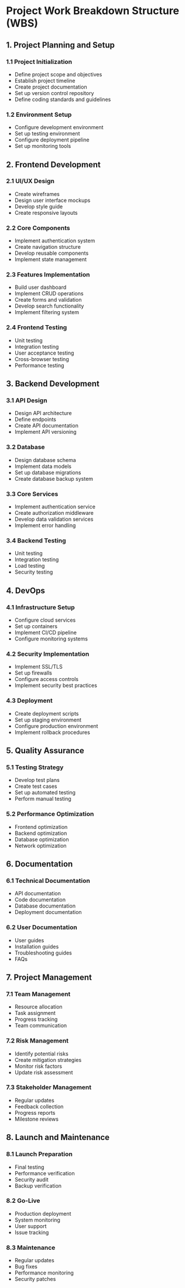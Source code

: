 # Project Work Breakdown Structure (WBS)

## 1. Project Planning and Setup

### 1.1 Project Initialization

-   Define project scope and objectives
-   Establish project timeline
-   Create project documentation
-   Set up version control repository
-   Define coding standards and guidelines

### 1.2 Environment Setup

-   Configure development environment
-   Set up testing environment
-   Configure deployment pipeline
-   Set up monitoring tools

## 2. Frontend Development

### 2.1 UI/UX Design

-   Create wireframes
-   Design user interface mockups
-   Develop style guide
-   Create responsive layouts

### 2.2 Core Components

-   Implement authentication system
-   Create navigation structure
-   Develop reusable components
-   Implement state management

### 2.3 Features Implementation

-   Build user dashboard
-   Implement CRUD operations
-   Create forms and validation
-   Develop search functionality
-   Implement filtering system

### 2.4 Frontend Testing

-   Unit testing
-   Integration testing
-   User acceptance testing
-   Cross-browser testing
-   Performance testing

## 3. Backend Development

### 3.1 API Design

-   Design API architecture
-   Define endpoints
-   Create API documentation
-   Implement API versioning

### 3.2 Database

-   Design database schema
-   Implement data models
-   Set up database migrations
-   Create database backup system

### 3.3 Core Services

-   Implement authentication service
-   Create authorization middleware
-   Develop data validation services
-   Implement error handling

### 3.4 Backend Testing

-   Unit testing
-   Integration testing
-   Load testing
-   Security testing

## 4. DevOps

### 4.1 Infrastructure Setup

-   Configure cloud services
-   Set up containers
-   Implement CI/CD pipeline
-   Configure monitoring systems

### 4.2 Security Implementation

-   Implement SSL/TLS
-   Set up firewalls
-   Configure access controls
-   Implement security best practices

### 4.3 Deployment

-   Create deployment scripts
-   Set up staging environment
-   Configure production environment
-   Implement rollback procedures

## 5. Quality Assurance

### 5.1 Testing Strategy

-   Develop test plans
-   Create test cases
-   Set up automated testing
-   Perform manual testing

### 5.2 Performance Optimization

-   Frontend optimization
-   Backend optimization
-   Database optimization
-   Network optimization

## 6. Documentation

### 6.1 Technical Documentation

-   API documentation
-   Code documentation
-   Database documentation
-   Deployment documentation

### 6.2 User Documentation

-   User guides
-   Installation guides
-   Troubleshooting guides
-   FAQs

## 7. Project Management

### 7.1 Team Management

-   Resource allocation
-   Task assignment
-   Progress tracking
-   Team communication

### 7.2 Risk Management

-   Identify potential risks
-   Create mitigation strategies
-   Monitor risk factors
-   Update risk assessment

### 7.3 Stakeholder Management

-   Regular updates
-   Feedback collection
-   Progress reports
-   Milestone reviews

## 8. Launch and Maintenance

### 8.1 Launch Preparation

-   Final testing
-   Performance verification
-   Security audit
-   Backup verification

### 8.2 Go-Live

-   Production deployment
-   System monitoring
-   User support
-   Issue tracking

### 8.3 Maintenance

-   Regular updates
-   Bug fixes
-   Performance monitoring
-   Security patches
